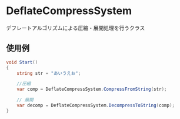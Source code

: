 # DeflateCompressSystem

デフレートアルゴリズムによる圧縮・展開処理を行うクラス

## 使用例
```cs
void Start()
{
    string str = "あいうえお";

    //圧縮
    var comp = DeflateCompressSystem.CompressFromString(str);

    // 展開
    var decomp = DeflateCompressSystem.DecompressToString(comp);
}
```
